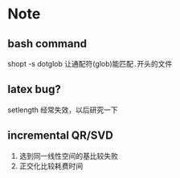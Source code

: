 # Note

## bash command

shopt -s dotglob 让通配符(glob)能匹配`.`开头的文件

## latex bug?

setlength 经常失效，以后研究一下

## incremental QR/SVD

1. 选到同一线性空间的基比较失败
2. 正交化比较耗费时间
